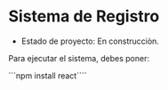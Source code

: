 <h1> Sistema de Registro </h1>

- Estado de proyecto: En construcciòn.

Para ejecutar el sistema, debes poner:

```npm install react````
